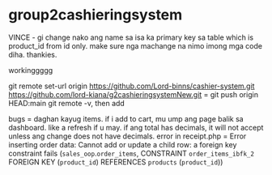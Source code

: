 # group2cashieringsystem

VINCE - gi change nako ang name sa isa ka primary key sa table which is product_id from id only. make sure nga machange na nimo imong mga code diha. thankies.


workinggggg

git remote set-url origin https://github.com/Lord-binns/cashier-system.git
https://github.com/lord-kiana/g2cashieringsystemNew.git = git push origin HEAD:main
git remote -v, then add

bugs = daghan kayug  items. if i add to cart, mu ump ang page balik sa dashboard. like a refresh if u may.
if ang total has decimals, it will not accept unless ang change does not have decimals.
error in receipt.php = Error inserting order data: Cannot add or update a child row: a foreign key constraint fails (`sales_oop`.`order_items`, CONSTRAINT `order_items_ibfk_2` FOREIGN KEY (`product_id`) REFERENCES `products` (`product_id`))
